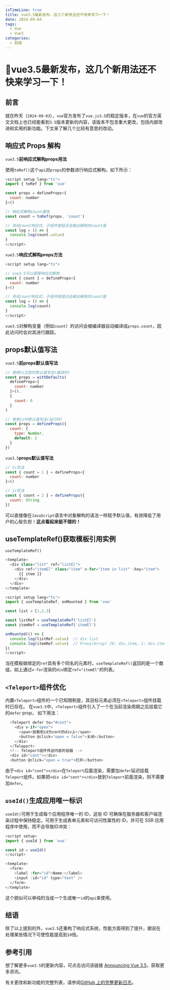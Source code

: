 ```yaml
---
isTimeLine: true
title: vue3.5最新发布，这几个新用法还不快来学习一下！
date: 2024-09-04
tags:
  - Vue
  - Vue3
categories:
  - 前端
---
```


# 📢vue3.5最新发布，这几个新用法还不快来学习一下！

## 前言

就在昨天（`2024-09-03`），`vue`官方发布了`vue.js3.5`的稳定版本，在`vue`的官方英文文档上也已经能看到`3.5`版本更新的内容，该版本不包含重大更改，包括内部改进和实用的新功能。下文来了解几个比较有意思的改动。

## 响应式 Props 解构

`vue3.5`**前响应式解构props用法**

使用`toRef()`这个`api`对`props`的参数进行响应式解构，如下所示：

```js
<script setup lang="ts">
import { toRef } from 'vue'

const props = defineProps<{
  count: number
}>()

// 响应式解构count属性
const count = toRef(props, 'count')

// 测试count响应式，子组件按钮点击输出解构的count值
const log = () => {
  console.log(count.value)
}
</script>
```

`vue3.5`**响应式解构props方法**

```js
<script setup lang="ts">

// vue3.5可以直接响应式解构
const { count } = defineProps<{
  count: number
}>()

// 测试count响应式，子组件按钮点击输出解构的count值
const log = () => {
  console.log(count)
}
</script>
```

`vue3.5`对解构变量（例如`count`）的访问会被编译器自动编译成`props.count`，因此访问时会对其进行跟踪。

## props默认值写法

`vue3.5`**前props默认值写法**

```js
// 使用ts泛型时默认值写法(编译时)
const props = withDefaults(
  defineProps<{
    count: number
  }>(),
  {
    count: 0
  }
)

// 使用js时默认值写法(运行时)
const props = defineProps({
  count: {
    type: Number,
    default: 2
  }
})
```

`vue3.5`**props默认值写法**

```js
// ts写法
const { count = 1 } = defineProps<{
  count: number
}>()

// js写法
const { count = 2 } = defineProps({
  count: String
})
```

可以直接像在`JavaScript`语言中对象解构的语法一样赋予默认值，有效降低了用户的心智负担！**这点看起来挺不错的！**

## useTemplateRef()获取模板引用实例

`useTemplateRef()`

```js
<template>
  <div class="list" ref="listEl">
    <div ref="itemEl" class="item" v-for="item in list" :key="item">
      {{ item }}
    </div>
  </div>
</template>

<script setup lang="ts">
import { useTemplateRef, onMounted } from 'vue'

const list = [1,2,3]

const listRef = useTemplateRef('listEl')
const itemRef = useTemplateRef('itemEl')

onMounted(() => {
  console.log(listRef.value)  // div.list
  console.log(itemRef.value)  // Proxy(Array) {0: div.item, 1: div.item, 2: div.item}
})
</script>
```

当在模板做绑定的`ref`具有多个同名的元素时，`useTemplateRef()`返回的是一个数组，如上通过`v-for`渲染的`div`绑定`ref="itemEl"`的列表。

## `<Teleport>`组件优化

内置`<Teleport>`组件的一个已知限制是，其目标元素必须在`<Teleport>`组件挂载时已存在。 在`vue3.5`中，`<Teleport>`组件引入了一个在当前渲染周期之后挂载它的`defer` prop， 如下用法：

```js
  <Teleport defer to="#cont">
    <div v-if="open">
      <span>挂载到id为cont的div上</span>
      <button @click="open = false">关闭</button>
    </div>
  </Teleport>
  <!-- Teleport组件传送内容的容器 -->
  <div id="cont"></div>
  <button @click="open = true">打开</button>
```

由于`<div id="cont"></div>`在`Teleport`后面渲染，需要加`defer`延迟挂载`Teleport`组件。如果把`<div id="cont"></div>`放到`Teleport`前面渲染，则不需要加`defer`。

## `useId()`生成应用唯一标识

`useId()`可用于生成每个应用程序唯一的 ID，这些 ID 可确保在服务器和客户端渲染过程中保持稳定。可用于生成表单元素和可访问性属性的 ID，并可在 SSR 应用程序中使用，而不会导致ID冲突：

```js
<script setup>
import { useId } from 'vue'

const id = useId()
</script>

<template>
  <form>
    <label :for="id">Name:</label>
    <input :id="id" type="text" />
  </form>
</template>
```

这个貌似可以单纯的当成一个生成唯一`id`的`api`来使用。

## 结语

除了以上提到的外，`vue3.5`还重构了响应式系统，性能方面得到了提升，据说在处理某些情况下可使性能提高到`10`倍。

## 参考引用

想了解更多`vue3.5`的更新内容，可点击访问该链接 [Announcing Vue 3.5](https://blog.vuejs.org/posts/vue-3-5 "https://blog.vuejs.org/posts/vue-3-5")，获取更多资讯。

有关更改和新功能的完整列表，请参阅[GitHub 上的完整更新日志](https://github.com/vuejs/core/blob/main/CHANGELOG.md "https://github.com/vuejs/core/blob/main/CHANGELOG.md")。